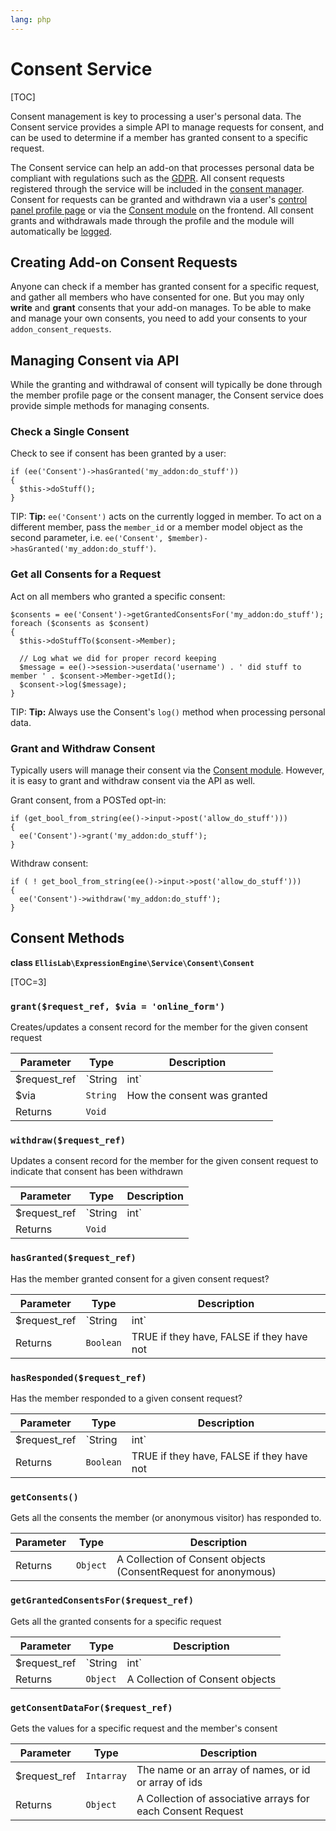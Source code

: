 ```yaml
---
lang: php
---
```


<!--
    This source file is part of the open source project
    ExpressionEngine User Guide (https://github.com/ExpressionEngine/ExpressionEngine-User-Guide)

    @link      https://expressionengine.com/
    @copyright Copyright (c) 2003-2020, Packet Tide, LLC (https://packettide.com)
    @license   https://expressionengine.com/license Licensed under Apache License, Version 2.0
-->

# Consent Service

[TOC]

Consent management is key to processing a user's personal data. The Consent service provides a simple API to manage requests for consent, and can be used to determine if a member has granted consent to a specific request.

The Consent service can help an add-on that processes personal data be compliant with regulations such as the [GDPR](https://en.wikipedia.org/wiki/General_Data_Protection_Regulation). All consent requests registered through the service will be included in the [consent manager](control-panel/settings/consents.md). Consent for requests can be granted and withdrawn via a user's [control panel profile page](control-panel/member-profile.md#consents) or via the [Consent module](add-ons/consent.md) on the frontend. All consent grants and withdrawals made through the profile and the module will automatically be [logged](control-panel/system-logs.md#consent-logs).

## Creating Add-on Consent Requests

Anyone can check if a member has granted consent for a specific request, and gather all members who have consented for one. But you may only **write** and **grant** consents that your add-on manages. To be able to make and manage your own consents, you need to add your consents to your `addon_consent_requests`.

## Managing Consent via API

While the granting and withdrawal of consent will typically be done through the member profile page or the consent manager, the Consent service does provide simple methods for managing consents.

### Check a Single Consent

Check to see if consent has been granted by a user:

    if (ee('Consent')->hasGranted('my_addon:do_stuff'))
    {
      $this->doStuff();
    }

TIP: **Tip:** `ee('Consent')` acts on the currently logged in member. To act on a different member, pass the `member_id` or a member model object as the second parameter, i.e. `ee('Consent', $member)->hasGranted('my_addon:do_stuff')`.

### Get all Consents for a Request

Act on all members who granted a specific consent:

    $consents = ee('Consent')->getGrantedConsentsFor('my_addon:do_stuff');
    foreach ($consents as $consent)
    {
      $this->doStuffTo($consent->Member);

      // Log what we did for proper record keeping
      $message = ee()->session->userdata('username') . ' did stuff to member ' . $consent->Member->getId();
      $consent->log($message);
    }

TIP: **Tip:** Always use the Consent's `log()` method when processing personal data.

### Grant and Withdraw Consent

Typically users will manage their consent via the [Consent module](add-ons/consent.md). However, it is easy to grant and withdraw consent via the API as well.

Grant consent, from a POSTed opt-in:

    if (get_bool_from_string(ee()->input->post('allow_do_stuff')))
    {
      ee('Consent')->grant('my_addon:do_stuff');
    }

Withdraw consent:

    if ( ! get_bool_from_string(ee()->input->post('allow_do_stuff')))
    {
      ee('Consent')->withdraw('my_addon:do_stuff');
    }

## Consent Methods

**class `EllisLab\ExpressionEngine\Service\Consent\Consent`**

[TOC=3]

### `grant($request_ref, $via = 'online_form')`

Creates/updates a consent record for the member for the given consent request

| Parameter     | Type         | Description                         |
| ------------- | ------------ | ----------------------------------- |
| \$request_ref | `String|int` | The name or ID of a consent request |
| \$via         | `String`     | How the consent was granted         |
| Returns       | `Void`       |                                     |

### `withdraw($request_ref)`

Updates a consent record for the member for the given consent request to indicate that consent has been withdrawn

| Parameter     | Type         | Description                         |
| ------------- | ------------ | ----------------------------------- |
| \$request_ref | `String|int` | The name or ID of a consent request |
| Returns       | `Void`       |                                     |

### `hasGranted($request_ref)`

Has the member granted consent for a given consent request?

| Parameter     | Type         | Description                               |
| ------------- | ------------ | ----------------------------------------- |
| \$request_ref | `String|int` | The name or ID of a consent request       |
| Returns       | `Boolean`    | TRUE if they have, FALSE if they have not |

### `hasResponded($request_ref)`

Has the member responded to a given consent request?

| Parameter     | Type         | Description                               |
| ------------- | ------------ | ----------------------------------------- |
| \$request_ref | `String|int` | The name or ID of a consent request       |
| Returns       | `Boolean`    | TRUE if they have, FALSE if they have not |

### `getConsents()`

Gets all the consents the member (or anonymous visitor) has responded to.

| Parameter | Type     | Description                                                    |
| --------- | -------- | -------------------------------------------------------------- |
| Returns   | `Object` | A Collection of Consent objects (ConsentRequest for anonymous) |

### `getGrantedConsentsFor($request_ref)`

Gets all the granted consents for a specific request

| Parameter     | Type         | Description                         |
| ------------- | ------------ | ----------------------------------- |
| \$request_ref | `String|int` | The name or ID of a consent request |
| Returns       | `Object`     | A Collection of Consent objects     |

### `getConsentDataFor($request_ref)`

Gets the values for a specific request and the member's consent

| Parameter     | Type       | Description                                                 |
| ------------- | ---------- | ----------------------------------------------------------- |
| \$request_ref | `Intarray` | The name or an array of names, or id or array of ids        |
| Returns       | `Object`   | A Collection of associative arrays for each Consent Request |
